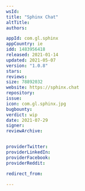```yaml
---
wsId: 
title: "Sphinx Chat"
altTitle: 
authors:

appId: com.gl.sphinx
appCountry: ie
idd: 1483956418
released: 2021-01-14
updated: 2021-05-07
version: "1.0.8"
stars: 
reviews: 
size: 78892032
website: https://sphinx.chat
repository: 
issue: 
icon: com.gl.sphinx.jpg
bugbounty: 
verdict: wip
date: 2021-07-29
signer: 
reviewArchive:


providerTwitter: 
providerLinkedIn: 
providerFacebook: 
providerReddit: 

redirect_from:

---
```


